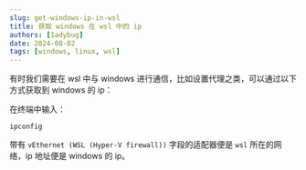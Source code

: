 ```yaml
---
slug: get-windows-ip-in-wsl
title: 获取 windows 在 wsl 中的 ip
authors: [1adybug]
date: 2024-08-02
tags: [windows, linux, wsl]
---
```


有时我们需要在 wsl 中与 windows 进行通信，比如设置代理之类，可以通过以下方式获取到 windows 的 ip：

在终端中输入：

```shell
ipconfig
```

带有 `vEthernet (WSL (Hyper-V firewall))` 字段的适配器便是 `wsl` 所在的网络，ip 地址便是 windows 的 ip。
